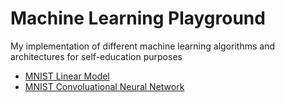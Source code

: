# Machine Learning Playground

My implementation of different machine learning algorithms and architectures for self-education purposes

* [MNIST Linear Model](mnist_conv.ipynb)
* [MNIST Convoluational Neural Network](mnist_conv.ipynb)
